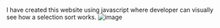 I have created this website using javascript where developer can visually see how a selection sort works.
![image](https://user-images.githubusercontent.com/76611051/194643031-22d1733c-f0c3-4c38-bd7d-4d5df6fd831f.png)
